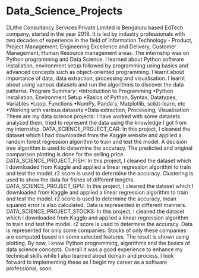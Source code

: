 # Data_Science_Projects

DLithe Consultancy Services Private Limited is Bengaluru based EdTech company, started in the year 2018. It is led by industry professionals with two decades of experience in the field of Information Technology - Product, Project Management, Engineering Excellence and Delivery, Customer Management, Human Resource management areas.
The internship was on Python programming and Data Science. I learned about Python software installation, environment setup followed by programming using basics and advanced concepts such as object-oriented programming. I learnt about importance of data, data extraction, processing and visualisation. I learnt about using various datasets and run the algorithms to discover the data patterns.
Program Summary: •Introduction to Programming •Python installation, Environment Setup •Basics of Python, Syntax, Datatypes, Variables •Loop, Functions •NumPy, Panda's, Matplotlib, scikit-learn, etc •Working with various datasets •Data extraction, Processing, Visualisation
These are my data science projects:
I have worked with some datasets analyzed them, tried to represent the data using the knowledge I got from my internship.
DATA_SCIENCE_PROJECT_CAR: In this project, I cleaned the dataset which I had downloaded from the Kaggle website and applied a random forest regression algorithm to train and test the model. A decision tree algorithm is used to determine the accuracy. The predicted and original comparison plotting is done for the selling price.
DATA_SCIENCE_PROJECT_FISH: In this project, I cleaned the dataset which I downloaded from Kaggle and applied a linear regression algorithm to train and test the model. r2 score is used to determine the accuracy. Clustering is used to show the data for fishes of different lengths.
DATA_SCIENCE_PROJECT_GPU: In this project, I cleaned the dataset which I downloaded from Kaggle and applied a linear regression algorithm to train and test the model. r2 score is used to determine the accuracy, mean squared error is also calculated. Data is represented in different manners.
DATA_SCIENCE_PROJECT_STOCKS: In this project, I cleaned the dataset which I downloaded from Kaggle and applied a linear regression algorithm to train and test the model. r2 score is used to determine the accuracy. Data is represented for only some companies. Stocks of only these companies are computed based on some selected features. The result is shown using plotting.
By now, I know Python programming, algorithms and the basics of data science concepts. Overall it was a good experience to enhance my technical skills while I also learned about domain and process. I look forward to implementing these as I begin my career as a software professional, soon.
